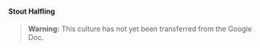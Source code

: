 #### Stout Halfling

> **Warning:**
> This culture has not yet been transferred from the Google Doc.
